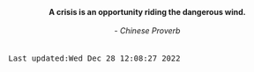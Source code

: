 
<div align="center"><b><span>A crisis is an opportunity riding the dangerous wind.</span></b><br><br><i> - Chinese Proverb</i></div>
<br><br><kbd>Last updated:Wed Dec 28 12:08:27 2022</kbd>